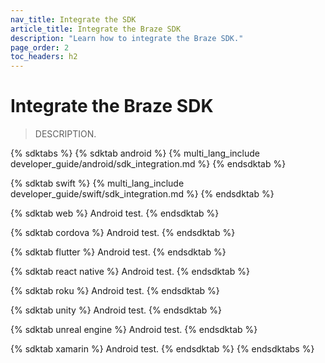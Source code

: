 ```yaml
---
nav_title: Integrate the SDK
article_title: Integrate the Braze SDK
description: "Learn how to integrate the Braze SDK."
page_order: 2
toc_headers: h2
---
```


# Integrate the Braze SDK

> DESCRIPTION.

{% sdktabs %}
{% sdktab android %}
{% multi_lang_include developer_guide/android/sdk_integration.md %}
{% endsdktab %}

{% sdktab swift %}
{% multi_lang_include developer_guide/swift/sdk_integration.md %}
{% endsdktab %}

{% sdktab web %}
Android test.
{% endsdktab %}

{% sdktab cordova %}
Android test.
{% endsdktab %}

{% sdktab flutter %}
Android test.
{% endsdktab %}

{% sdktab react native %}
Android test.
{% endsdktab %}

{% sdktab roku %}
Android test.
{% endsdktab %}

{% sdktab unity %}
Android test.
{% endsdktab %}

{% sdktab unreal engine %}
Android test.
{% endsdktab %}

{% sdktab xamarin %}
Android test.
{% endsdktab %}
{% endsdktabs %}
